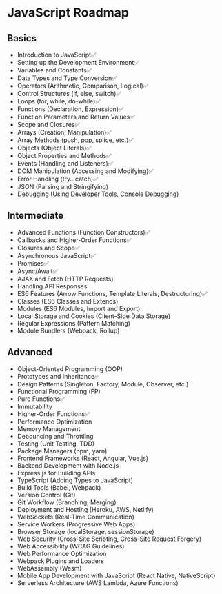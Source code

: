 # JavaScript Roadmap

## Basics
  - Introduction to JavaScript✅️
  - Setting up the Development Environment✅️
  - Variables and Constants✅️
  - Data Types and Type Conversion✅️
  - Operators (Arithmetic, Comparison, Logical)✅️
  - Control Structures (if, else, switch)✅️
  - Loops (for, while, do-while)✅️
  - Functions (Declaration, Expression)✅️
  - Function Parameters and Return Values✅️
  - Scope and Closures✅️
  - Arrays (Creation, Manipulation)✅️
  - Array Methods (push, pop, splice, etc.)✅️
  - Objects (Object Literals)✅️
  - Object Properties and Methods✅️
  - Events (Handling and Listeners)✅️
  - DOM Manipulation (Accessing and Modifying)✅️
  - Error Handling (try...catch)✅️
  - JSON (Parsing and Stringifying)
  - Debugging (Using Developer Tools, Console Debugging)

## **Intermediate**
  - Advanced Functions (Function Constructors)✅️
  - Callbacks and Higher-Order Functions✅️
  - Closures and Scope✅️
  - Asynchronous JavaScript✅️
  - Promises✅️
  - Async/Await✅️
  - AJAX and Fetch (HTTP Requests)
  - Handling API Responses
  - ES6 Features (Arrow Functions, Template Literals, Destructuring)✅️
  - Classes (ES6 Classes and Extends)
  - Modules (ES6 Modules, Import and Export)
  - Local Storage and Cookies (Client-Side Data Storage)
  - Regular Expressions (Pattern Matching)
  - Module Bundlers (Webpack, Rollup)

## **Advanced**
  - Object-Oriented Programming (OOP)
  - Prototypes and Inheritance✅️
  - Design Patterns (Singleton, Factory, Module, Observer, etc.)
  - Functional Programming (FP)
  - Pure Functions✅️
  - Immutability
  - Higher-Order Functions✅️
  - Performance Optimization
  - Memory Management
  - Debouncing and Throttling
  - Testing (Unit Testing, TDD)
  - Package Managers (npm, yarn)
  - Frontend Frameworks (React, Angular, Vue.js)
  - Backend Development with Node.js
  - Express.js for Building APIs
  - TypeScript (Adding Types to JavaScript)
  - Build Tools (Babel, Webpack)
  - Version Control (Git)
  - Git Workflow (Branching, Merging)
  - Deployment and Hosting (Heroku, AWS, Netlify)
  - WebSockets (Real-Time Communication)
  - Service Workers (Progressive Web Apps)
  - Browser Storage (localStorage, sessionStorage)
  - Web Security (Cross-Site Scripting, Cross-Site Request Forgery)
  - Web Accessibility (WCAG Guidelines)
  - Web Performance Optimization
  - Webpack Plugins and Loaders
  - WebAssembly (Wasm)
  - Mobile App Development with JavaScript (React Native, NativeScript)
  - Serverless Architecture (AWS Lambda, Azure Functions)
